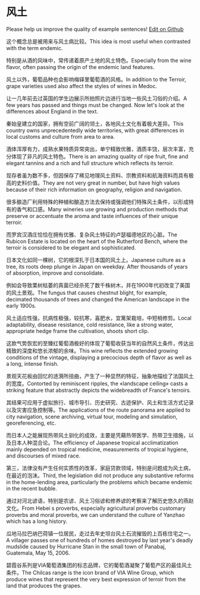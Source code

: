 # 风土

Please help us improve the quality of example sentences! [Edit on Github](https://github.com/jiyushe/jiyu-example-sentence-source/blob/main/chinese/fengtu_1.md)

<p><span class="chinese">这个概念总是被用来与风土病比较。</span><span class="english">This idea is most useful when contrasted with the term endemic.</span></p>

<p><span class="chinese">特别是从酒的风味中，常传递着原产土地的风土特色。</span><span class="english">Especially from the wine flavor, often passing the origin of the endemic land features.</span></p>

<p><span class="chinese">风土以外，葡萄品种也会影响梅铎里葡萄酒的风格。</span><span class="english">In addition to the Terroir, grape varieties used also affect the styles of wines in Medoc.</span></p>

<p><span class="chinese">让一几年前去过英国的学生边展示所拍照片边进行当地一些风土习俗的介绍。</span><span class="english">A few years has passed and things must be changed. Now let's look at the differences about England in the text.</span></p>

<p><span class="chinese">秦始皇建立的国家，拥有空前广阔的领土，各地风土文化有着极大差异。</span><span class="english">This country owns unprecedentedly wide territories, with great differences in local customs and culture from area to area.</span></p>

<p><span class="chinese">酒体浑厚有力，成熟水果特质异常突出，单宁精致优雅，酒质丰饶，层次丰富，充分体现了非凡的风土特色。</span><span class="english">There is an amazing quality of ripe fruit, fine and elegant tannins and a rich and full structure which reflects its terroir.</span></p>

<p><span class="chinese">现存者虽为数不多，但因保存了稀见地理风土资料、宗教资料和航海资料而具有极高的史料价值。</span><span class="english">They are not very great in number, but have high values because of their rich information on geography, religion and navigation.</span></p>

<p><span class="chinese">很多酿造厂利用特殊的种植和酿造方法去保持或强调他们特殊风土条件，以形成特有的香气和口感。</span><span class="english">Many wineries use growing and production methods that preserve or accentuate the aroma and taste influences of their unique terroir.</span></p>

<p><span class="chinese">而罗宾汉酒庄恰恰在拥有优雅、复杂风土特征的卢瑟福德地区的心脏。</span><span class="english">The Rubicon Estate is located on the heart of the Rutherford Bench, where the terroir is considered to be elegant and sophisticated.</span></p>

<p><span class="chinese">日本文化如同一棵树，它的根深扎于日本国的风土上。</span><span class="english">Japanese culture as a tree, its roots deep plunge in Japan on weekday. After thousands of years of absorption, improve and consolidate.</span></p>

<p><span class="chinese">例如会导致栗树枯萎的真菌已经杀死了数千株树木，并在1900年代初改变了美国的风土景观。</span><span class="english">The fungus that causes chestnut blight, for example, decimated thousands of trees and changed the American landscape in the early 1900s.</span></p>

<p><span class="chinese">风土适应性强，抗病性极强，较抗寒，喜肥水，宜篱架栽培，中短梢修剪。</span><span class="english">Local adaptability, disease resistance, cold resistance, like a strong water, appropriate hedge frame the cultivation, shoots short clip.</span></p>

<p><span class="chinese">这款气势恢宏的至臻红葡萄酒极好的体现了葡萄收获当年的自然风土条件，传达出精致的深度和悠长浓郁的余味。</span><span class="english">This wine reflects the extended growing conditions of the vintage, displaying a precocious depth of flavor as well as a long, intense finish.</span></p>

<p><span class="chinese">景观天花板由回忆的涟漪所扭曲，产生了一种显然的特征，抽象地描绘了法国风土的宽度。</span><span class="english">Contorted by reminiscent ripples, the «landscape ceiling» casts a striking feature that abstractly depicts the widebreadth of France's terroirs.</span></p>

<p><span class="chinese">其结果可应用于虚拟旅行、城市导引、历史研究、古迹保护、风土和生活方式记录以及灾害应急控制等。</span><span class="english">The applications of the route panorama are applied to city navigation, scene archiving, virtual tour, modeling and simulation, georeferencing, etc.</span></p>

<p><span class="chinese">而日本人之能展现热带风土驯化的成效，主要是凭藉热带医学、热带卫生措施，以及日本人种混合论。</span><span class="english">The efficiency of Japanese tropical acclimatization mainly depended on tropical medicine, measurements of tropical hygiene, and discourses of mixed race.</span></p>

<p><span class="chinese">第三，法律没有产生任何实质性的改革，家庭贷款领域，特别是问题成为风土病，在最近的泡沫。</span><span class="english">Third, the legislation did not produce any substantive reforms in the home-lending area, particularly the problems which became endemic in the recent bubble.</span></p>

<p><span class="chinese">通过对河北谚语，特别是农谚、风土习俗谚和修养谚的考察来了解历史悠久的燕赵文化。</span><span class="english">From Hebei s proverbs, especially agricultural proverbs customary proverbs and moral proverbs, we can understand the culture of Yanzhao which has a long history.</span></p>

<p><span class="chinese">瓜地马拉巴纳巴荷镇一位居民，走过去年史坦台风土石流摧毁的上百栋住宅之一。</span><span class="english">A villager passes one of hundreds of homes destroyed by last year's deadly mudslide caused by Hurricane Stan in the small town of Panabaj, Guatemala, May 15, 2006.</span></p>

<p><span class="chinese">碧霞谷系列是VIA葡萄酒集团的标志品牌，它的葡萄酒凝聚了葡萄产区的最佳风土条件。</span><span class="english">The Chilcas range is the icon brand of VIA Wine Group, which produce wines that represent the very best expression of terroir from the land that produces the grapes.</span></p>

